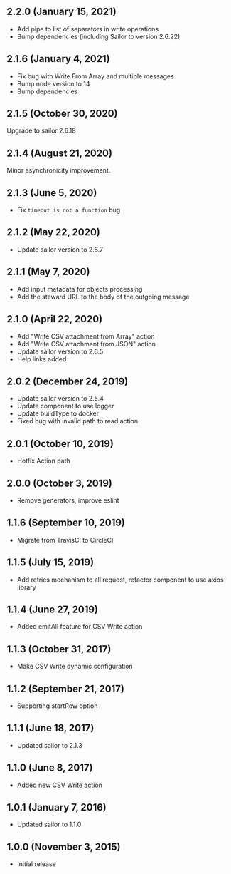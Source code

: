 ## 2.2.0 (January 15, 2021)
* Add pipe to list of separators in write operations
* Bump dependencies (including Sailor to version 2.6.22)

## 2.1.6 (January 4, 2021)
* Fix bug with Write From Array and multiple messages
* Bump node version to 14
* Bump dependencies

## 2.1.5 (October 30, 2020)

Upgrade to sailor 2.6.18

## 2.1.4 (August 21, 2020)

Minor asynchronicity improvement.

## 2.1.3 (June 5, 2020)

* Fix `timeout is not a function` bug

## 2.1.2 (May 22, 2020)

* Update sailor version to 2.6.7

## 2.1.1 (May 7, 2020)

* Add input metadata for objects processing
* Add the steward URL to the body of the outgoing message

## 2.1.0 (April 22, 2020)

* Add "Write CSV attachment from Array" action
* Add "Write CSV attachment from JSON" action
* Update sailor version to 2.6.5
* Help links added

## 2.0.2 (December 24, 2019)

* Update sailor version to 2.5.4
* Update component to use logger
* Update buildType to docker
* Fixed bug with invalid path to read action

## 2.0.1 (October 10, 2019)

* Hotfix Action path

## 2.0.0 (October 3, 2019)

* Remove generators, improve eslint

## 1.1.6 (September 10, 2019)

* Migrate from TravisCI to CircleCI

## 1.1.5 (July 15, 2019)

* Add retries mechanism to all request, refactor component to use axios library

## 1.1.4 (June 27, 2019)

* Added emitAll feature for CSV Write action

## 1.1.3 (October 31, 2017)

* Make CSV Write dynamic configuration

## 1.1.2 (September 21, 2017)

* Supporting startRow option

## 1.1.1 (June 18, 2017)

* Updated sailor to 2.1.3

## 1.1.0 (June 8, 2017)

* Added new CSV Write action

## 1.0.1 (January 7, 2016)

* Updated sailor to 1.1.0

## 1.0.0 (November 3, 2015)

* Initial release
